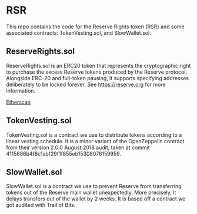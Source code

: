 # RSR
This repo contains the code for the Reserve Rights token (RSR) and some associated contracts: TokenVesting.sol, and SlowWallet.sol. 

## ReserveRights.sol

ReserveRights.sol is an ERC20 token that represents the cryptographic right to purchase the excess Reserve tokens produced by the Reserve protocol. Alongside ERC-20 and full-token pausing, it supports specifying addresses deliberately to be locked forever. See https://reserve.org for more information.

[Etherscan](https://etherscan.io/token/0x5699dbfe52146465074e2331046e941262f0446f#balances)

## TokenVesting.sol

TokenVesting.sol is a contract we use to distribute tokens according to a linear vesting schedule. It is a minor variant of the OpenZeppelin contract from their version 2.0.0 August 2018 audit, taken at commit 4115686b4f8c1abf29f1f855eb15308076159959. 

## SlowWallet.sol

SlowWallet.sol is a contract we use to prevent Reserve from transferring tokens out of the Reserve main wallet unexpectedly. More precisely, it delays transfers out of the wallet by 2 weeks. It is based off a contract we got audited with Trail of Bits. 
